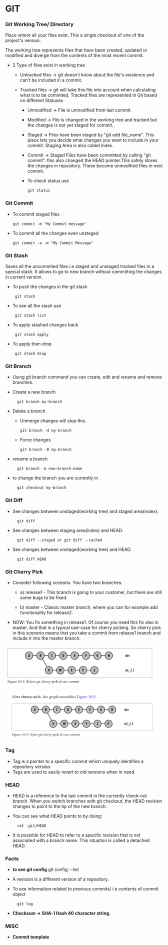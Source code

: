
# GIT

### Git Working Tree/ Directory
Place where all your files exist. This a single checkout of one of the project's version.

The working tree represents files that have been created, updated or modified and diverge from the contents of the most recent commit.

- 2 Type of files exist in working tree
  - Untracked files -> git doesn't know about the file's existence and can't be included in a commit.
  
  - Tracked files -> git will take this file into account when calculating what is to be commited. Tracked files are represented in Git based on different Statuses
    
    -  Unmodified -> File is unmodified from last commit.
    
    -  Modified -> File is changed in the working tree and tracked but the changes is not yet staged for commit.
    
    -  Staged -> Files have been staged by "git add file_name". This place lets you decide what changes you want to include in your commit. Staging Area is also called index.


    - Commit -> Staged Files have been committed by calling "git commit". this also changed the HEAD pointer.This safely stores the changes in repository. These become unmodified files in next commit.
    
    - To check status use
        
          git status

### Git Commit

- To commit staged files
  
      git commit -m "My Commit message"

- To commit all the changes even unstaged

      git commit -a -m "My Commit Message"

### Git Stash

Saves all the uncommited files i.e staged and unstaged tracked files in a special stash. It allows to go to new branch without committing the changes in current version.

- To push the changes in the git stash
          
       git stash

- To see all the stash use
  
       git stash list

- To apply stashed changes back
  
       git stash apply

- To apply then drop

       git stash drop
### Git Branch

- Using git branch command you can create, edit and rename and remove branches.

- Create a new branch
  
        git branch my-branch

- Delete a branch
  - Unmerge changes will stop this.
  
        git branch -d my-branch 

  - Force changes
  
        git branch -D my-branch

- rename a branch
  
        git branch -m new-branch-name

- to change the branch you are currently in
  
        git checkout my-branch

### Git Diff

- See changes between unstaged(working tree) and staged area(index).

        git diff

- See changes between staging area(index) and HEAD.

        git diff --staged or git diff --cached

- See changes between unstaged(working tree) and HEAD.

        git diff HEAD




### Git Cherry Pick
- Consider following scenario. You have two branches.

  - a) release1 - This branch is going to your customer, but there are still some bugs to be fixed.

  - b) master - Classic master branch, where you can for example add functionality for release2.

- NOW: You fix something in release1. Of course you need this fix also in master. And that is a typical use-case for cherry picking. So cherry pick in this scenario means that you take a commit from release1 branch and include it into the master branch.

![Before Cherry pick](./bcherry.png "Before Cherry pick")

![After Cherry pick](./acherry.png "After Cherry pick")

### Tag
- Tag is a pointer to a specific commit which uniquely identifies a repository version. 
- Tags are used to easily revert to old versions when in need.


### HEAD

- HEAD is a reference to the last commit in the currently check-out branch. When you switch branches with git checkout, the HEAD revision changes to point to the tip of the new branch.

- You can see what HEAD points to by doing:
  
        cat .git/HEAD

- It is possible for HEAD to refer to a specific revision that is not associated with a branch name. This situation is called a detached HEAD.

### Facts

- **to see git config**
        git config --list

- A revision is a different version of a repository.

- To see information related to previous commits/ i.e contents of commit object
        
        git log

- **Checksum -> SHA-1 Hash 40 character string.**



### MISC

- **Commit template**


